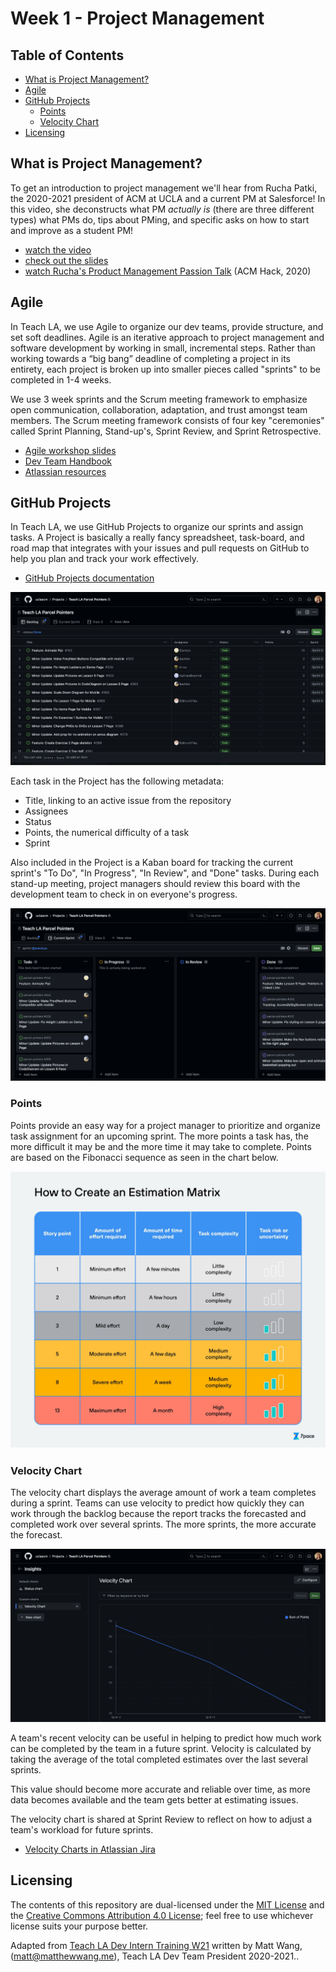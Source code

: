 # Week 1 - Project Management <!-- omit in toc -->

## Table of Contents <!-- omit in toc -->
- [What is Project Management?](#what-is-project-management)
- [Agile](#agile)
- [GitHub Projects](#github-projects)
  - [Points](#points)
  - [Velocity Chart](#velocity-chart)
- [Licensing](#licensing)

## What is Project Management?

To get an introduction to project management we'll hear from Rucha Patki, the 2020-2021 president of ACM at UCLA and a current PM at Salesforce! In this video, she deconstructs what PM *actually is* (there are three different types) what PMs do, tips about PMing, and specific asks on how to start and improve as a student PM!

* [watch the video](https://youtu.be/cH5skcLpsEA)
* [check out the slides](https://docs.google.com/presentation/d/1qdOaqqgwbBpU55f4DhbNUnj2oikI_cxbPKx8fWC-v7k/edit?usp=sharing)
* [watch Rucha's Product Management Passion Talk](https://www.youtube.com/watch?v=lcvhWjPMZR8) (ACM Hack, 2020)

## Agile

In Teach LA, we use Agile to organize our dev teams, provide structure, and set soft deadlines. Agile is an iterative approach to project management and software development by working in small, incremental steps. Rather than working towards a “big bang” deadline of completing a project in its entirety, each project is broken up into smaller pieces called "sprints" to be completed in 1-4 weeks. 

We use 3 week sprints and the Scrum meeting framework to emphasize open communication, collaboration, adaptation, and trust amongst team members. The Scrum meeting framework consists of four key "ceremonies" called Sprint Planning, Stand-up's, Sprint Review, and Sprint Retrospective.

* [Agile workshop slides]()
* [Dev Team Handbook]()
* [Atlassian resources](https://www.atlassian.com/agile)

## GitHub Projects

In Teach LA, we use GitHub Projects to organize our sprints and assign tasks. A Project is basically a really fancy spreadsheet, task-board, and road map that integrates with your issues and pull requests on GitHub to help you plan and track your work effectively. 

* [GitHub Projects documentation](https://docs.github.com/en/issues/planning-and-tracking-with-projects)

![](images/backlog.png)

Each task in the Project has the following metadata:
* Title, linking to an active issue from the repository
* Assignees
* Status
* Points, the numerical difficulty of a task
* Sprint

Also included in the Project is a Kaban board for tracking the current sprint's "To Do", "In Progress", "In Review", and "Done" tasks. During each stand-up meeting, project managers should review this board with the development team to check in on everyone's progress.

![](images/kaban-board.png)

### Points

Points provide an easy way for a project manager to prioritize and organize task assignment for an upcoming sprint. The more points a task has, the more difficult it may be and the more time it may take to complete. Points are based on the Fibonacci sequence as seen in the chart below.

![](images/points.jpg)

### Velocity Chart

The velocity chart displays the average amount of work a  team completes during a sprint. Teams can use velocity to predict how quickly they can work through the backlog because the report tracks the forecasted and completed work over several sprints. The more sprints, the more accurate the forecast.

![](images/velocity-chart.png)

A team's recent velocity can be useful in helping to predict how much work can be completed by the team in a future sprint. Velocity is calculated by taking the average of the total completed estimates over the last several sprints.

This value should become more accurate and reliable over time, as more data becomes available and the team gets better at estimating issues.

The velocity chart is shared at Sprint Review to reflect on how to adjust a team's workload for future sprints. 

* [Velocity Charts in Atlassian Jira](https://support.atlassian.com/jira-software-cloud/docs/view-and-understand-the-velocity-chart/)

## Licensing

The contents of this repository are dual-licensed under the [MIT License](https://github.com/uclaacm/tla-dev-intern-training-w24/blob/main/LICENSE) and the [Creative Commons Attribution 4.0 License](https://creativecommons.org/licenses/by/4.0/); feel free to use whichever license suits your purpose better.

Adapted from [Teach LA Dev Intern Training W21](https://github.com/uclaacm/tla-dev-intern-training-w21) written by Matt Wang, (matt@matthewwang.me), Teach LA Dev Team President 2020-2021..  